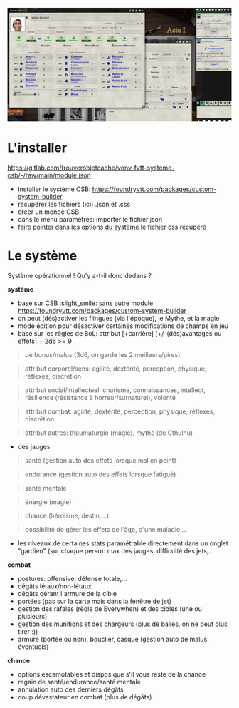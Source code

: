 ![Saisie d'écran générale](csb-vonv01.jpg "Saisie d'écran générale")

# L'installer

https://gitlab.com/trouverobjetcache/vonv-fvtt-systeme-csb/-/raw/main/module.json

- installer le système CSB: https://foundryvtt.com/packages/custom-system-builder
- récupérer les fichiers (ici) .json et .css
- créer un monde CSB
- dans le menu paramètres: importer le fichier json
- faire pointer dans les options du système le fichier css récupéré

# Le système

Système opérationnel ! Qu'y a-t-il donc dedans ?

**système**

- basé sur CSB :slight_smile: sans autre module https://foundryvtt.com/packages/custom-system-builder
- on peut (dés)activer les flingues (via l'époque), le Mythe, et la magie
- mode édition pour désactiver certaines modifications de champs en jeu
- basé sur les règles de BoL: attribut [+carrière] [+/-(dés)avantages ou effets] + 2d6 >= 9

> dé bonus/malus (3d6, on garde les 2 meilleurs/pires)

> attribut corporel/sens: agilité, dextérité, perception, physique, réflexes, discrétion

> attribut social/intellectuel: charisme, connaissances, intellect, résilience (résistance à horreur/surnaturel), volonté

> attribut combat: agilité, dextérité, perception, physique, réflexes, discrétion

> attribut autres: thaumaturgie (magie), mythe (de Cthulhu)

- des jauges:

> santé (gestion auto des effets lorsque mal en point)

> endurance (gestion auto des effets lorsque fatigué)

> santé mentale

> énergie (magie)

> chance (héroïsme, destin,...)

> possibilité de gérer les effets de l'âge, d'une maladie,...

- les niveaux de certaines stats paramétrable directement dans un onglet "gardien" (sur chaque perso): max des jauges, difficulté des jets,...

**combat**

- postures: offensive, défense totale,...
- dégâts létaux/non-létaux
- dégâts gérant l'armure de la cible
- portées (pas sur la carte mais dans la fenêtre de jet)
- gestion des rafales (règle de Everywhen) et des cibles (une ou plusieurs)
- gestion des munitions et des chargeurs (plus de balles, on ne peut plus tirer :))
- armure (portée ou non), bouclier, casque (gestion auto de malus éventuels)

**chance**

- options escamotables et dispos que s'il vous reste de la chance
- regain de santé/endurance/santé mentale
- annulation auto des derniers dégâts
- coup dévastateur en combat (plus de dégâts)
